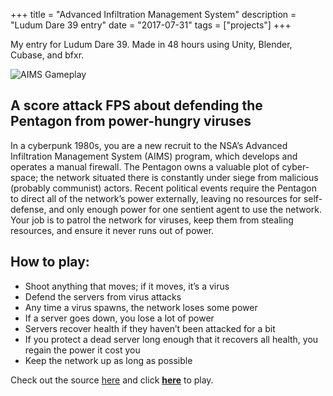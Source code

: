 +++
title = "Advanced Infiltration Management System"
description = "Ludum Dare 39 entry"
date = "2017-07-31"
tags = ["projects"]
+++

My entry for Ludum Dare 39. Made in 48 hours using Unity, Blender, Cubase, and bfxr.

![AIMS Gameplay](/img/AIMS.png)

## A score attack FPS about defending the Pentagon from power-hungry viruses

In a cyberpunk 1980s, you are a new recruit to the NSA’s Advanced Infiltration Management System (AIMS) program, which develops and operates a manual firewall. The Pentagon owns a valuable plot of cyber-space; the network situated there is constantly under siege from malicious (probably communist) actors. Recent political events require the Pentagon to direct all of the network’s power externally, leaving no resources for self-defense, and only enough power for one sentient agent to use the network. Your job is to patrol the network for viruses, keep them from stealing resources, and ensure it never runs out of power.

## How to play:

* Shoot anything that moves; if it moves, it’s a virus
* Defend the servers from virus attacks
* Any time a virus spawns, the network loses some power
* If a server goes down, you lose a lot of power
* Servers recover health if they haven’t been attacked for a bit
* If you protect a dead server long enough that it recovers all health, you regain the power it cost you
* Keep the network up as long as possible

Check out the source [here](https://github.com/crassSandwich/LD39) and click [**here**](https://crass-sandwich.itch.io/aims) to play.